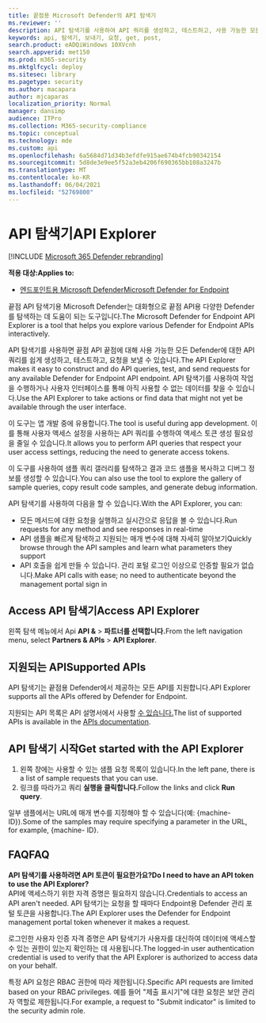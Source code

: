 ```yaml
---
title: 끝점용 Microsoft Defender의 API 탐색기
ms.reviewer: ''
description: API 탐색기를 사용하여 API 쿼리를 생성하고, 테스트하고, 사용 가능한 모든 API에 대한 요청을 전송합니다.
keywords: api, 탐색기, 보내기, 요청, get, post,
search.product: eADQiWindows 10XVcnh
search.appverid: met150
ms.prod: m365-security
ms.mktglfcycl: deploy
ms.sitesec: library
ms.pagetype: security
ms.author: macapara
author: mjcaparas
localization_priority: Normal
manager: dansimp
audience: ITPro
ms.collection: M365-security-compliance
ms.topic: conceptual
ms.technology: mde
ms.custom: api
ms.openlocfilehash: 6a5684d71d34b3efdfe915ae674b4fcb90342154
ms.sourcegitcommit: 5d8de3e9ee5f52a3eb4206f690365bb108a3247b
ms.translationtype: MT
ms.contentlocale: ko-KR
ms.lasthandoff: 06/04/2021
ms.locfileid: "52769800"
---
```

# <a name="api-explorer"></a><span data-ttu-id="223b4-104">API 탐색기</span><span class="sxs-lookup"><span data-stu-id="223b4-104">API Explorer</span></span>

[!INCLUDE [Microsoft 365 Defender rebranding](../../includes/microsoft-defender.md)]

<span data-ttu-id="223b4-105">**적용 대상:**</span><span class="sxs-lookup"><span data-stu-id="223b4-105">**Applies to:**</span></span>
- [<span data-ttu-id="223b4-106">엔드포인트용 Microsoft Defender</span><span class="sxs-lookup"><span data-stu-id="223b4-106">Microsoft Defender for Endpoint</span></span>](https://go.microsoft.com/fwlink/?linkid=2154037)


<span data-ttu-id="223b4-107">끝점 API 탐색기용 Microsoft Defender는 대화형으로 끝점 API용 다양한 Defender를 탐색하는 데 도움이 되는 도구입니다.</span><span class="sxs-lookup"><span data-stu-id="223b4-107">The Microsoft Defender for Endpoint API Explorer is a tool that helps you explore various Defender for Endpoint APIs interactively.</span></span> 

<span data-ttu-id="223b4-108">API 탐색기를 사용하면 끝점 API 끝점에 대해 사용 가능한 모든 Defender에 대한 API 쿼리를 쉽게 생성하고, 테스트하고, 요청을 보낼 수 있습니다.</span><span class="sxs-lookup"><span data-stu-id="223b4-108">The API Explorer makes it easy to construct and do API queries, test, and send requests for any available Defender for Endpoint API endpoint.</span></span> <span data-ttu-id="223b4-109">API 탐색기를 사용하여 작업을 수행하거나 사용자 인터페이스를 통해 아직 사용할 수 없는 데이터를 찾을 수 있습니다.</span><span class="sxs-lookup"><span data-stu-id="223b4-109">Use the API Explorer to take actions or find data that might not yet be available through the user interface.</span></span>

<span data-ttu-id="223b4-110">이 도구는 앱 개발 중에 유용합니다.</span><span class="sxs-lookup"><span data-stu-id="223b4-110">The tool is useful during app development.</span></span> <span data-ttu-id="223b4-111">이를 통해 사용자 액세스 설정을 사용하는 API 쿼리를 수행하여 액세스 토큰 생성 필요성을 줄일 수 있습니다.</span><span class="sxs-lookup"><span data-stu-id="223b4-111">It allows you to perform API queries that respect your user access settings, reducing the need to generate access tokens.</span></span>

<span data-ttu-id="223b4-112">이 도구를 사용하여 샘플 쿼리 갤러리를 탐색하고 결과 코드 샘플을 복사하고 디버그 정보를 생성할 수 있습니다.</span><span class="sxs-lookup"><span data-stu-id="223b4-112">You can also use the tool to explore the gallery of sample queries, copy result code samples, and generate debug information.</span></span>

<span data-ttu-id="223b4-113">API 탐색기를 사용하여 다음을 할 수 있습니다.</span><span class="sxs-lookup"><span data-stu-id="223b4-113">With the API Explorer, you can:</span></span>

- <span data-ttu-id="223b4-114">모든 메서드에 대한 요청을 실행하고 실시간으로 응답을 볼 수 있습니다.</span><span class="sxs-lookup"><span data-stu-id="223b4-114">Run requests for any method and see responses in real-time</span></span>
- <span data-ttu-id="223b4-115">API 샘플을 빠르게 탐색하고 지원되는 매개 변수에 대해 자세히 알아보기</span><span class="sxs-lookup"><span data-stu-id="223b4-115">Quickly browse through the API samples and learn what parameters they support</span></span>
- <span data-ttu-id="223b4-116">API 호출을 쉽게 만들 수 있습니다. 관리 포털 로그인 이상으로 인증할 필요가 없습니다.</span><span class="sxs-lookup"><span data-stu-id="223b4-116">Make API calls with ease; no need to authenticate beyond the management portal sign in</span></span>

## <a name="access-api-explorer"></a><span data-ttu-id="223b4-117">Access API 탐색기</span><span class="sxs-lookup"><span data-stu-id="223b4-117">Access API Explorer</span></span>

<span data-ttu-id="223b4-118">왼쪽 탐색 메뉴에서 Api **API &**  >  **파트너를 선택합니다.**</span><span class="sxs-lookup"><span data-stu-id="223b4-118">From the left navigation menu, select **Partners & APIs** > **API Explorer**.</span></span>

## <a name="supported-apis"></a><span data-ttu-id="223b4-119">지원되는 API</span><span class="sxs-lookup"><span data-stu-id="223b4-119">Supported APIs</span></span>

<span data-ttu-id="223b4-120">API 탐색기는 끝점용 Defender에서 제공하는 모든 API를 지원합니다.</span><span class="sxs-lookup"><span data-stu-id="223b4-120">API Explorer supports all the APIs offered by Defender for Endpoint.</span></span>
  
<span data-ttu-id="223b4-121">지원되는 API 목록은 API 설명서에서 사용할 [수 있습니다.](apis-intro.md)</span><span class="sxs-lookup"><span data-stu-id="223b4-121">The list of supported APIs is available in the [APIs documentation](apis-intro.md).</span></span> 

## <a name="get-started-with-the-api-explorer"></a><span data-ttu-id="223b4-122">API 탐색기 시작</span><span class="sxs-lookup"><span data-stu-id="223b4-122">Get started with the API Explorer</span></span>

1. <span data-ttu-id="223b4-123">왼쪽 창에는 사용할 수 있는 샘플 요청 목록이 있습니다.</span><span class="sxs-lookup"><span data-stu-id="223b4-123">In the left pane, there is a list of sample requests that you can use.</span></span> 
2. <span data-ttu-id="223b4-124">링크를 따라가고 쿼리 **실행을 클릭합니다.**</span><span class="sxs-lookup"><span data-stu-id="223b4-124">Follow the links and click **Run query**.</span></span> 

<span data-ttu-id="223b4-125">일부 샘플에서는 URL에 매개 변수를 지정해야 할 수 있습니다(예: {machine- ID}).</span><span class="sxs-lookup"><span data-stu-id="223b4-125">Some of the samples may require specifying a parameter in the URL, for example, {machine- ID}.</span></span>

## <a name="faq"></a><span data-ttu-id="223b4-126">FAQ</span><span class="sxs-lookup"><span data-stu-id="223b4-126">FAQ</span></span>

<span data-ttu-id="223b4-127">**API 탐색기를 사용하려면 API 토큰이 필요한가요?**</span><span class="sxs-lookup"><span data-stu-id="223b4-127">**Do I need to have an API token to use the API Explorer?**</span></span> <br>
<span data-ttu-id="223b4-128">API에 액세스하기 위한 자격 증명은 필요하지 않습니다.</span><span class="sxs-lookup"><span data-stu-id="223b4-128">Credentials to access an API aren't needed.</span></span> <span data-ttu-id="223b4-129">API 탐색기는 요청을 할 때마다 Endpoint용 Defender 관리 포털 토큰을 사용합니다.</span><span class="sxs-lookup"><span data-stu-id="223b4-129">The API Explorer uses the Defender for Endpoint management portal token whenever it makes a request.</span></span>

<span data-ttu-id="223b4-130">로그인한 사용자 인증 자격 증명은 API 탐색기가 사용자를 대신하여 데이터에 액세스할 수 있는 권한이 있는지 확인하는 데 사용됩니다.</span><span class="sxs-lookup"><span data-stu-id="223b4-130">The logged-in user authentication credential is used to verify that the API Explorer is authorized to access data on your behalf.</span></span>

<span data-ttu-id="223b4-131">특정 API 요청은 RBAC 권한에 따라 제한됩니다.</span><span class="sxs-lookup"><span data-stu-id="223b4-131">Specific API requests are limited based on your RBAC privileges.</span></span> <span data-ttu-id="223b4-132">예를 들어 "제출 표시기"에 대한 요청은 보안 관리자 역할로 제한됩니다.</span><span class="sxs-lookup"><span data-stu-id="223b4-132">For example, a request to "Submit indicator" is limited to the security admin role.</span></span> 

